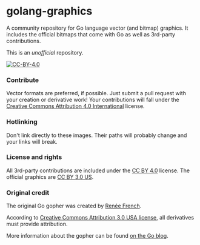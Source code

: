 golang-graphics
================

A community repository for Go language vector (and bitmap) graphics. It includes the official bitmaps that come with Go as well as 3rd-party contributions.

This is an *unofficial* repository.

[![CC-BY-4.0](http://i.creativecommons.org/l/by/4.0/88x31.png)](http://creativecommons.org/licenses/by/4.0)



### Contribute

Vector formats are preferred, if possible. Just submit a pull request with your creation or derivative work! Your contributions will fall under the [Creative Commons Attribution 4.0 International](http://creativecommons.org/licenses/by/4.0) license.



### Hotlinking

Don't link directly to these images. Their paths will probably change and your links will break.



### License and rights

All 3rd-party contributions are included under the [CC BY 4.0](http://creativecommons.org/licenses/by/4.0) license. The official graphics are [CC BY 3.0 US](http://creativecommons.org/licenses/by/3.0/us).



### Original credit

The original Go gopher was created by [Renée French](http://reneefrench.blogspot.com).

According to [Creative Commons Attribution 3.0 USA license](http://creativecommons.org/licenses/by/3.0/us), all derivatives must provide attribution.

More information about the gopher can be found [on the Go blog](http://blog.golang.org/gopher).
